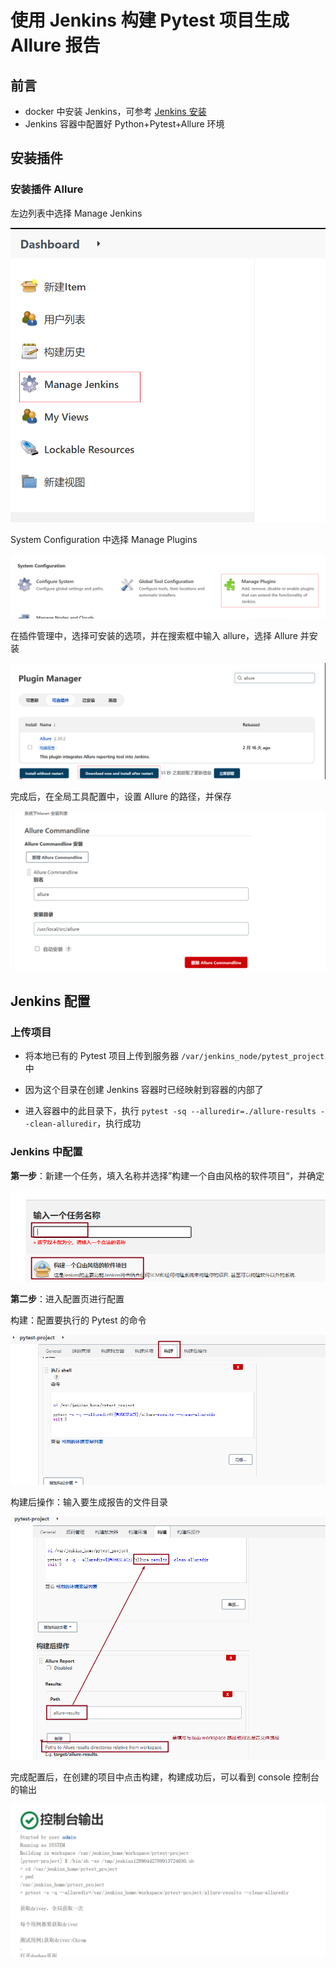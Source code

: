 # 使用 Jenkins 构建 Pytest 项目生成 Allure 报告

## 前言

+ docker 中安装 Jenkins，可参考 [Jenkins 安装](/basic-skills/docker/jenkins.md)
+ Jenkins 容器中配置好 Python+Pytest+Allure 环境

## 安装插件

### 安装插件 Allure

左边列表中选择 Manage Jenkins 

![jenkins](./images/jenkins3.png)

System Configuration 中选择 Manage Plugins

![jenkins](./images/jenkins4.png)

在插件管理中，选择可安装的选项，并在搜索框中输入 allure，选择 Allure 并安装

![jenkins](./images/jenkins11.png)

完成后，在全局工具配置中，设置 Allure 的路径，并保存

![jenkins](./images/jenkins12.png)





## Jenkins 配置

### 上传项目

+ 将本地已有的 Pytest 项目上传到服务器 `/var/jenkins_node/pytest_project`中

+ 因为这个目录在创建 Jenkins 容器时已经映射到容器的内部了
+ 进入容器中的此目录下，执行 `pytest -sq --alluredir=./allure-results --clean-alluredir`，执行成功

### Jenkins 中配置

**第一步**：新建一个任务，填入名称并选择”构建一个自由风格的软件项目“，并确定

![jenkins](./images/jenkins8.png)

**第二步**：进入配置页进行配置

构建：配置要执行的 Pytest 的命令

![jenkins](./images/jenkins9.png)

构建后操作：输入要生成报告的文件目录

![jenkins](./images/jenkins10.png)

完成配置后，在创建的项目中点击构建，构建成功后，可以看到 console 控制台的输出

![jenkins](./images/jenkins13.png)